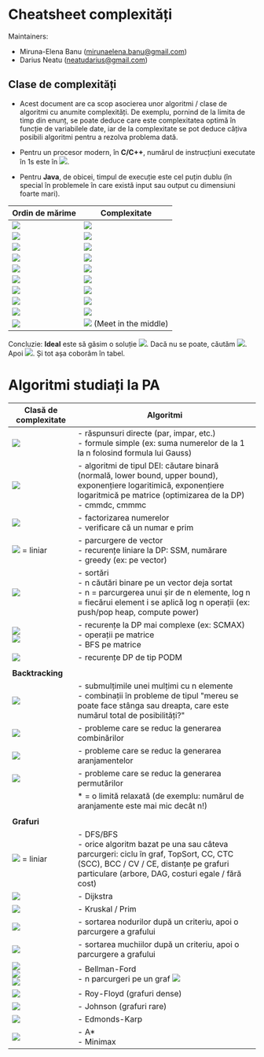 # Cheatsheet complexități

Maintainers:
- Miruna-Elena Banu (mirunaelena.banu@gmail.com)
- Darius Neatu (neatudarius@gmail.com)

## Clase de complexități

- Acest document are ca scop asocierea unor algoritmi / clase de algoritmi cu anumite complexități. De exemplu, pornind de la limita de timp din enunț, se poate deduce care este complexitatea optimă în funcție de variabilele date, iar de la complexitate se pot deduce câțiva posibili algoritmi pentru a rezolva problema dată.

- Pentru un procesor modern, în **C/C++**, numărul de instrucțiuni executate în 1s este în <img src="https://render.githubusercontent.com/render/math?math=[10^6, 10^7]">.
- Pentru **Java**, de obicei, timpul de execuție este cel puțin dublu (în special în problemele în care există input sau output cu dimensiuni foarte mari).

|Ordin de mărime|Complexitate|
|-|-|
| <img src="https://render.githubusercontent.com/render/math?math=[10^12, 10^18]">| <img src="https://render.githubusercontent.com/render/math?math=O(\log{n})">  |
| <img src="https://render.githubusercontent.com/render/math?math=[10^7, 10^12]"> | <img src="https://render.githubusercontent.com/render/math?math=O(\sqrt{n})"> |
| <img src="https://render.githubusercontent.com/render/math?math=[10^6, 10^7]"> | <img src="https://render.githubusercontent.com/render/math?math=O(n)">|
| <img src="https://render.githubusercontent.com/render/math?math=10^5"> | <img src="https://render.githubusercontent.com/render/math?math=O(n \log{n})">|
| <img src="https://render.githubusercontent.com/render/math?math=10^4"> | <img src="https://render.githubusercontent.com/render/math?math=O(n \sqrt{n})"> |
| <img src="https://render.githubusercontent.com/render/math?math=10^3"> | <img src="https://render.githubusercontent.com/render/math?math=O(n^2)"> |
| <img src="https://render.githubusercontent.com/render/math?math=10^2"> | <img src="https://render.githubusercontent.com/render/math?math=O(n^3)"> |
| <img src="https://render.githubusercontent.com/render/math?math=10"> | <img src="https://render.githubusercontent.com/render/math?math=O(2^n)/O(3^n)">
| <img src="https://render.githubusercontent.com/render/math?math=15"> | <img src="https://render.githubusercontent.com/render/math?math=O(n!)/O(2^n)">|
| <img src="https://render.githubusercontent.com/render/math?math=30 - 40 (par)"> | <img src="https://render.githubusercontent.com/render/math?math=O(\frac{n}{2}!)/(2 ^ {\frac{n}{2}})"> (Meet in the middle) |


Concluzie: **Ideal** este să găsim o soluție <img src="https://render.githubusercontent.com/render/math?math=O(1)">. Dacă nu se poate, căutăm <img src="https://render.githubusercontent.com/render/math?math=O(\log{n})">. Apoi <img src="https://render.githubusercontent.com/render/math?math=O(\sqrt{n})">. Și tot așa coborâm în tabel.

# Algoritmi studiați la PA

|Clasă de complexitate| Algoritmi |
|-|-|
| <img src="https://render.githubusercontent.com/render/math?math=O(1)"> | - răspunsuri directe (par, impar, etc.)<br> - formule simple (ex: suma numerelor de la 1 la n folosind formula lui Gauss)|
| <img src="https://render.githubusercontent.com/render/math?math=O(\log{n})"> | - algoritmi de tipul DEI: căutare binară (normală, lower bound, upper bound), exponențiere logaritimică, exponențiere logaritmică pe matrice (optimizarea de la DP) <br> - cmmdc, cmmmc |
| <img src="https://render.githubusercontent.com/render/math?math=O(\sqrt{n})">| - factorizarea numerelor<br>- verificare că un numar e prim |
| <img src="https://render.githubusercontent.com/render/math?math=O(n)"> = liniar| - parcurgere de vector<br>- recurențe liniare la DP: SSM, numărare<br>- greedy (ex: pe vector) |
| <img src="https://render.githubusercontent.com/render/math?math=O(n \log{n})"> | - sortări<br>- n căutări binare pe un vector deja sortat<br>- n = parcurgerea unui șir de n elemente, log n = fiecărui element i se aplică log n operații (ex: push/pop heap, compute power) |
| <img src="https://render.githubusercontent.com/render/math?math=O(n ^ 2)"> <br> <img src="https://render.githubusercontent.com/render/math?math=O(n m)">| - recurențe la DP mai complexe (ex: SCMAX)<br>- operații pe matrice<br>- BFS pe matrice |
| <img src="https://render.githubusercontent.com/render/math?math=O(n ^ 3)"> | - recurențe DP de tip PODM |
|||
|**Backtracking**||
|<img src="https://render.githubusercontent.com/render/math?math=O(2 ^ n)"> |- submulțimile unei mulțimi cu n elemente <br>- combinații în probleme de tipul "mereu se poate face stânga sau dreapta, care este numărul total de posibilități?" |
|<img src="https://render.githubusercontent.com/render/math?math=O(C(n, k)) = O(n!)*">| - probleme care se reduc la generarea combinărilor|
|<img src="https://render.githubusercontent.com/render/math?math=O(A(n, k)) = O(n!)*">|- probleme care se reduc la generarea aranjamentelor|
|<img src="https://render.githubusercontent.com/render/math?math=O(P(n)) = O(n!)">|- probleme care se reduc la generarea permutărilor|
||* = o limită relaxată (de exemplu: numărul de aranjamente este mai mic decât n!)|
|||
|**Grafuri**|
| <img src="https://render.githubusercontent.com/render/math?math=O(n %2B m)"> = liniar| - DFS/BFS<br>- orice algoritm bazat pe una sau câteva parcurgeri: ciclu în graf, TopSort, CC, CTC (SCC), BCC / CV / CE, distanțe pe grafuri particulare (arbore, DAG, costuri egale / fără cost)
| <img src="https://render.githubusercontent.com/render/math?math=O(m \log{n})"> |- Dijkstra |
| <img src="https://render.githubusercontent.com/render/math?math=O(m \log{m})">| - Kruskal / Prim |
|<img src="https://render.githubusercontent.com/render/math?math=O(n \log{n} %2B m)">| - sortarea nodurilor după un criteriu, apoi o parcurgere a grafului|
| <img src="https://render.githubusercontent.com/render/math?math=O(m \log{m} %2B n)"> | - sortarea muchiilor după un criteriu, apoi o parcurgere a grafului|
|<img src="https://render.githubusercontent.com/render/math?math=O(n m)"><br><img src="https://render.githubusercontent.com/render/math?math=O(n ^ 2)"><br><img src="https://render.githubusercontent.com/render/math?math=O(m ^ 2)">| - Bellman-Ford <br> - n parcurgeri pe un graf <img src="https://render.githubusercontent.com/render/math?math=n * O(BFS/DFS)">|
|<img src="https://render.githubusercontent.com/render/math?math=O(n ^ 3)">|- Roy-Floyd (grafuri dense)|
|<img src="https://render.githubusercontent.com/render/math?math=O(n m \log{n})">| - Johnson (grafuri rare)|
|<img src="https://render.githubusercontent.com/render/math?math=O(n m^2)">| - Edmonds-Karp|
|<img src="https://render.githubusercontent.com/render/math?math=O(b ^ d)">|- A* <br>- Minimax|
